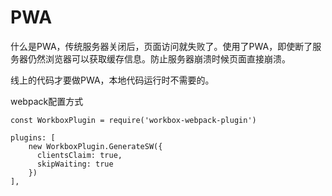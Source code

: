 # PWA

什么是PWA，传统服务器关闭后，页面访问就失败了。使用了PWA，即使断了服务器仍然浏览器可以获取缓存信息。防止服务器崩溃时候页面直接崩溃。

线上的代码才要做PWA，本地代码运行时不需要的。

webpack配置方式

```
const WorkboxPlugin = require('workbox-webpack-plugin')

plugins: [
    new WorkboxPlugin.GenerateSW({
      clientsClaim: true,
      skipWaiting: true
    })
],
```